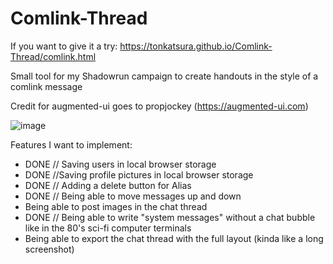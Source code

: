 # Comlink-Thread
If you want to give it a try: https://tonkatsura.github.io/Comlink-Thread/comlink.html

Small tool for my Shadowrun campaign to create handouts in the style of a comlink message

Credit for augmented-ui goes to propjockey (https://augmented-ui.com)

![image](https://user-images.githubusercontent.com/115587388/235953446-1b8de81f-5b2b-4cfb-add0-082183ba75aa.png)

Features I want to implement:
- DONE // Saving users in local browser storage
- DONE //Saving profile pictures in local browser storage
- DONE // Adding a delete button for Alias
- DONE // Being able to move messages up and down
- Being able to post images in the chat thread
- DONE // Being able to write "system messages" without a chat bubble like in the 80's sci-fi computer terminals
- Being able to export the chat thread with the full layout (kinda like a long screenshot)

